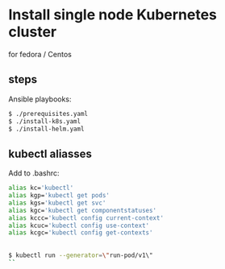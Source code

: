 # Install single node Kubernetes cluster

for fedora / Centos

## steps

Ansible playbooks:
```bash
$ ./prerequisites.yaml
$ ./install-k8s.yaml
$ ./install-helm.yaml
``` 
## kubectl aliasses

Add to .bashrc:

```bash
alias kc='kubectl'
alias kgp='kubectl get pods'
alias kgs='kubectl get svc'
alias kgc='kubectl get componentstatuses'
alias kccc='kubectl config current-context'
alias kcuc='kubectl config use-context'
alias kcgc='kubectl config get-contexts'
```

## 

```bash
$ kubectl run --generator=\"run-pod/v1\" 
``
